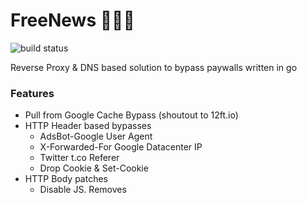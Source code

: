 # FreeNews 🔨💵🧱

![build status](https://github.com/fipso/freenews/actions/workflows/go.yml/badge.svg?branch=main)

Reverse Proxy & DNS based solution to bypass paywalls written in go

### Features

- Pull from Google Cache Bypass (shoutout to 12ft.io)
- HTTP Header based bypasses
    - AdsBot-Google User Agent
    - X-Forwarded-For Google Datacenter IP
    - Twitter t.co Referer
    - Drop Cookie & Set-Cookie
- HTTP Body patches
    - Disable JS. Removes <script> tags
    - Inject custom html/js
- DNS/Hosts based AdBlock
- DNS server supports UDP & TLS (DoT)

### Usage

1. Tell your devices to use your own DNS server
2. Go to `free.news`
3. Download and install CA file (apps not Wi-Fi)
4. Profit

### How?
- ./freenews spawns a DNS and a HTTP server (and TLS versions of it ofc)
- You install a custom CA on your device
- Your device sends DNS querys to your own DNS. If the site is on your bypass whitelist the server will respond with its own public IP, otherwise it will forward to an upstream DNS like 1.1.1.1
- Your phone then connects to the HTTP reverse proxy mirror that you own
- Freenews HTTP server returns the unpaywalled version

### How to install ?

- Host should have port 53/UDP, 80,443,853/UDP open (DNS ports can be changed)
- If port 53 is blocked try to disable your local DNS server ex: `systemctl stop systemd-resolved`

### Docker

Requirements:

- Docker & docker-compose

1. `mkdir freenews && cd freenews`
2. Get our docker-compose  
   `curl -O https://raw.githubusercontent.com/fipso/freenews/main/docker-compose.yml`
3. Run it `sudo docker-compose up -d`
  
-  Check logs `sudo docker-compose logs --follow`
-  Update `sudo docker-compose pull && sudo docker-compose up -d`
-  Add hosts: edit config.toml and `sudo docker-compose restart`

### Build it yourself

Requirements:

- Go 1.18+
- Currently only Linux is tested (Windows, macOS, etc... should work)

1. `git clone https://github.com/fipso/freenews.git`
2. `cd freenews`
3. `go build . && chmod +x freenews`
4. `sudo setcap CAP_NET_BIND_SERVICE=+eip freenews` (Optional. Allows binding low ports as normal user.)
5. `./freenews`

**Auto Start (systemd)**:  
If you choose docker you obviously dont need this.  
Create `freenews.service` at `/lib/systemd/system/`.  
Example Service:  
```systemd
[Unit]
Description=FreeNews DNS & Reverse Proxy

[Service]
User=<some non root user>
WorkingDirectory=/home/<user>/...
ExecStart=/home/<user>/.../freenews
# DoT & AdBlock example:
#ExecStart=/home/<user>/.../freenews -dotDomain <your domain> -blockList <blocklist file>
Restart=always

[Install]
WantedBy=multi-user.target
```

### How to use DNS over TLS ?

DNS over TLS (DoT) is a new privacy focused way to use normal DNS using a TLS socket.
To make this work with this project, you have to get yourself a domain and SSL cert.
Place the cert (**Copy `fullchain.pem` instead of `cert.pem` to `dot_cert.pem` if you are using Let's Encrypt**) file and its private key at `cert/dot_cert.pem` and `cert/dot_key.pem`.
Start freenews with the `-dotDomain <your domain>` flag to enable DoT. Make sure to open port 853/UDP.

### How do I change the DNS on mobile ?

Android:
Use **one** of the following:

- Recommended: Use private DNS option (requires DoT)
- Wi-Fi Settings > Use static IP > DNS 1
- Use a 3rd party app to use DNS or DoT

IOS:

- Recommended: Generate a DNS [profile](https://dns.notjakob.com/index.html) (requires DoT)

### How to add hosts to the unpaywall list ?

You can add new hosts to the list by appending a `[[host]]` block to the `config.toml` file.

### How do I enable AdBlock ?

1. Download a DNS blocklist  
   ex: `curl -O https://raw.githubusercontent.com/hagezi/dns-blocklists/main/domains/light.txt`
2. Start with `-blockList` param  
   ex: `./freenews -blockList light.txt`

We currently redirect all blocked domains to 127.0.0.1

### TODO

- [x] Fix DNS over TLS
- [x] Add docker image & instructions
- [x] Add DNS based AdBlock
- [x] Add non root running instructions
- [ ] Allow TCP connections
- [ ] Improve code quality and comments
- [ ] Provide better usage instructions
- [ ] More config options
- [ ] Make flags overridable by TOML config

### Credits

- https://github.com/drk1wi/Modlishka Request body compression

### Star History
[![Star History Chart](https://api.star-history.com/svg?repos=fipso/freenews&type=Date)](https://star-history.com/#fipso/freenews&Date)
